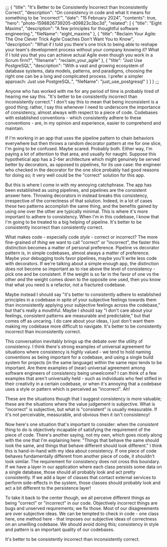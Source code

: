 ;;;
{
	"title": "It's Better to be Consistently Incorrect than Inconsistently Correct",
	"description": "On consistency in code and what it means for something to be 'incorrect'",
	"date": "15 February 2024",
	"contents": true,
	"hero": "photo-1598826739205-d09823c3bc3d",
    "related": [
        { "title": "Eight Maxims", "description": "A few principles for thoughtful software engineering.", "fileName": "eight_maxims" },
        { "title": "Reclaim Your Agile: The One Clever Trick Agile Coaches Don't Want You to Know", "description": "What if I told you there's one trick to being able to reshape your team's development process without your company knowing it? What if I told you that you can achieve actual Agile even though you work in a Scrum firm?", "filename": "reclaim_your_agile" },
		{ "title": "Just Use PostgreSQL", "description": "With a vast and growing ecosystem of database systems, data models, patterns, and paradigms, choosing the right one can be a long and complicated process. I prefer a simpler approach: Just use PostgreSQL.", "fileName": "just_use_postgresql" }
    ]
}
;;;

Anyone who has worked with me for any period of time is probably tired of hearing me say this. "It's better to be consistently incorrect than inconsistently correct." I don't say this to mean that being inconsistent is a good thing; rather, I say this whenever I need to underscore the importance of consistency, almost always with respect to a piece of code. Codebases with established conventions - which consistently adhere to these conventions - are, in my opinion and experience, easier to comprehend and maintain.

If I'm working in an app that uses the pipeline pattern to chain behaviors everywhere but then throws a random decorator pattern at me for one slice, I'm going to be confused. Maybe scared. Probably both. Either way, I'm paying a lot of attention to that area, and usually for naught. Suppose this hypothetical app has a 2-tier architecture which might genuinely be served better by decorators, as opposed to pipelines, for its use case: the engineer who checked in the decorator for the one slice probably had good reasons for doing so; it very well could be the "correct" solution for this app.

But this is where I come in with my annoying catchphrase. The app has been established as using pipelines, and pipelines are the consistent answer here. Throwing decorators in instead breaks this consistency, irrespective of the correctness of that solution. Indeed, in a lot of cases these two patterns accomplish the same thing, and the benefits gained by using one over the other are typically minimal. This is where it's more important to adhere to consistency. When I'm in this codebase, I know that I'm going to be treated to a big helping of pipeline. It's better to be consistently incorrect than consistently correct.

What makes code - especially code _style_ - correct or incorrect? The more fine-grained of _thing_ we want to call "correct" or "incorrect", the faster this distinction becomes a matter of personal preference. Pipeline vs decorator pattern is, in simple codebases, almost always a matter of preference. Maybe your debugging tools favor pipelines, maybe you'll write less code with decorators. If we're talking about a simple enough app, the distinction does not become so important as to rise above the level of consistency - pick one and be consistent. If the weight is so far in the favor of one vs the other _and_ the weight comes down to the opposite one used, then you know that what you need is a refactor, not a fractured codebase.

Maybe instead I should say "it's better to consistently adhere to established principles in a codebase in spite of your subjective feelings towards them than inconsistently applying your subjective feelings across the codebase," but that's really a mouthful. Maybe I should say "I don't care about your feelings, consistent patterns are measurable and predictable," but that comes off as uncaring. I do care about your ideas, I just don't want them making my codebase more difficult to navigate. It's better to be consistently incorrect than inconsistently correct.

This conversation inevitably brings up the debate over the utility of consistency. I think there's strong examples of universal agreement for situations where consistency is highly valued - we tend to hold naming conventions as being important for a codebase, and using a single build system for projects (in the same language) within the same repo tends to be important. Are there examples of (near) universal agreement among software engineers of consistency being unwelcome? I can think of a few examples that aren't universally held - such as individuals who feel stifled in their creativity in a certain codebase, or when it's annoying that a codebase uses a style or pattern which is perceived as "incorrect". Ah!

These are the situations though that I suggest consistency is more valuable; these are the situations where the value judgement is subjective. What is "incorrect" is subjective, but what is "consistent" is usually measurable. If it's not perceivable, measurable, and obvious then it isn't consistency!

Now here's one situation that's important to consider: when the _consistent_ thing to do is objectively incapable of satisfying the requirement of the piece of code. There's another saying, not my own, which goes nicely along with the one that I'm explaining here: "Things that behave the same should look the same, and things that behave different should look different." I think this is hand-in-hand with my idea about consistency. If one piece of code behaves fundamentally different from another piece of code, it shouldn't look similar. The requirement for consistency does not cross this boundary. If we have a layer in our application where each class persists some data on a single database, those should all probably look and act pretty consistently. If we add a layer of classes that contact external services to perform side-effects in the system, those classes should probably look and act a bit different to the persistence layer!

To take it back to the center though, we all perceive different things as being "correct" or "incorrect" in our code. Objectively incorrect things are bugs and unserved requirements; we fix those. Most of our disagreements are over subjective ideas. We can be tempted to check in code - one class here, one method here - that imposes our subjective ideas of correctness on an unwilling codebase. We should avoid doing this; consistency in style and pattern is an important quality of our codebases.

It's better to be consistently incorrect than inconsistently correct.
